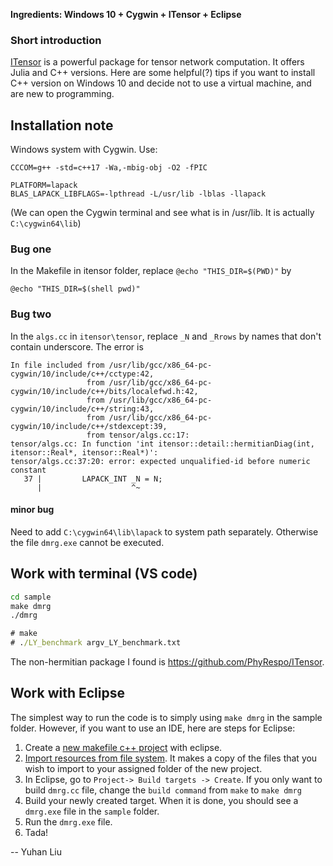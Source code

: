 **Ingredients: Windows 10 + Cygwin + ITensor + Eclipse**

### Short introduction
[ITensor](https://itensor.org/) is a powerful package for tensor network computation. It offers Julia and C++ versions. Here are some helpful(?) tips if you want to install C++ version on Windows 10 and decide not to use a virtual machine, and are new to programming. 

## Installation note
Windows system with Cygwin. Use:
```
CCCOM=g++ -std=c++17 -Wa,-mbig-obj -O2 -fPIC

PLATFORM=lapack
BLAS_LAPACK_LIBFLAGS=-lpthread -L/usr/lib -lblas -llapack 
```
(We can open the Cygwin terminal and see what is in /usr/lib. It is actually `C:\cygwin64\lib`)

### Bug one
In the Makefile in itensor folder, replace `@echo "THIS_DIR=$(PWD)"` by
```
@echo "THIS_DIR=$(shell pwd)"
```

### Bug two
In the `algs.cc` in `itensor\tensor`, replace `_N` and `_Rrows` by names that don't contain underscore. The error is
```
In file included from /usr/lib/gcc/x86_64-pc-cygwin/10/include/c++/cctype:42,
                 from /usr/lib/gcc/x86_64-pc-cygwin/10/include/c++/bits/localefwd.h:42,
                 from /usr/lib/gcc/x86_64-pc-cygwin/10/include/c++/string:43,
                 from /usr/lib/gcc/x86_64-pc-cygwin/10/include/c++/stdexcept:39,
                 from tensor/algs.cc:17:
tensor/algs.cc: In function 'int itensor::detail::hermitianDiag(int, itensor::Real*, itensor::Real*)':
tensor/algs.cc:37:20: error: expected unqualified-id before numeric constant
   37 |         LAPACK_INT _N = N;
      |                    ^~
```

#### minor bug
Need to add `C:\cygwin64\lib\lapack` to system path separately. Otherwise the file `dmrg.exe` cannot be executed.


## Work with terminal (VS code)
```cmd
cd sample
make dmrg
./dmrg

# make 
# ./LY_benchmark argv_LY_benchmark.txt
```
The non-hermitian package I found is https://github.com/PhyRespo/ITensor.

## Work with Eclipse
The simplest way to run the code is to simply using `make dmrg` in the sample folder. However, if you want to use an IDE, here are steps for Eclipse:

1. Create a [new makefile c++ project](https://mcuoneclipse.com/2017/07/22/tutorial-makefile-projects-with-eclipse/) with eclipse.
2. [Import resources from file system](https://help.eclipse.org/2021-03/index.jsp?topic=%2Forg.eclipse.cdt.doc.user%2Fgetting_started%2Fcdt_w_existing_code.htm&cp=13_1_8). It makes a copy of the files that you wish to import to your assigned folder of the new project.
3. In Eclipse, go to `Project-> Build targets -> Create`. If you only want to build `dmrg.cc` file, change the `build command` from `make` to `make dmrg`
4. Build your newly created target. When it is done, you should see a `dmrg.exe` file in the `sample` folder.
5. Run the `dmrg.exe` file.
6. Tada!

-- Yuhan Liu
